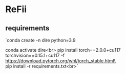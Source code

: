 # ReFii
## requirements
`conda create -n dire python=3.9

conda activate dire\<br>
pip install torch==2.0.0+cu117 torchvision==0.15.1+cu117 -f https://download.pytorch.org/whl/torch_stable.html\<br>
pip install -r requirements.txt\<br>`
